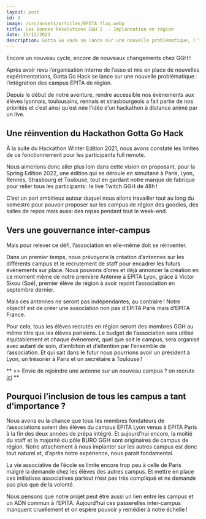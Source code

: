 ```yaml
---
layout: post
id: 3
image: /src/assets/articles/EPITA_flag.webp
title: Les Bonnes Résolutions GGH 2  - Implantation en région
date: 15/12/2021
description: Gotta Go Hack se lance sur une nouvelle problématique, l’intégration des campus EPITA en région. Depuis le début de notre aventure, rendre accessible nos évènements aux élèves lyonnais, toulousain
---
```


<hback>
<hcontent>

Encore un nouveau cycle, encore de nouveaux changements chez GGH !  

Après avoir revu l’organisation interne de l’asso et mis en place de nouvelles expérimentations, Gotta Go Hack se lance sur une nouvelle problématique : l’intégration des campus EPITA de région.  

Depuis le début de notre aventure, rendre accessible nos évènements aux élèves lyonnais, toulousains, rennais et strasbourgeois a fait partie de nos priorités et c’est ainsi qu’est née l’idée d’un hackathon à distance animé par un live.  


## Une réinvention du Hackathon Gotta Go Hack
À la suite du Hackathon Winter Edition 2021, nous avons constaté les limites de ce fonctionnement pour les participants full remote.  

Nous aimerions donc aller plus loin dans cette vision en proposant, pour la Spring Edition 2022, une édition qui se déroule en simultané à Paris, Lyon, Rennes, Strasbourg et Toulouse, tout en gardant notre marque de fabrique pour relier tous les participants : le live Twitch GGH de 48h ! 

C’est un pari ambitieux autour duquel nous allons travailler tout au long du semestre pour pouvoir proposer sur les campus de région des goodies, des salles de repos mais aussi des repas pendant tout le week-end.


## Vers une gouvernance inter-campus
Mais pour relever ce défi, l’association en elle-même doit se réinventer.  

Dans un premier temps, nous prévoyons la création d’antennes sur les différents campus et le recrutement de staff pour encadrer les futurs évènements sur place. Nous pouvons d’ores et déjà annoncer la création en ce moment même de notre première Antenne à EPITA Lyon, grâce à Victor Sixou (Spé), premier élève de région à avoir rejoint l’association en septembre dernier. 

Mais ces antennes ne seront pas indépendantes, au contraire ! Notre objectif est de créer une association non pas d’EPITA Paris mais d’EPITA France.  

Pour cela, tous les élèves recrutés en région seront des membres GGH au même titre que les élèves parisiens. Le budget de l’association sera utilisé équitablement et chaque évènement, quel que soit le campus, sera organisé avec autant de soin, d’ambition et d’attention par l’ensemble de l’association. Et qui sait dans le futur nous pourrions avoir un président à Lyon, un trésorier à Paris et un secrétaire à Toulouse ! 


** >> Envie de rejoindre une antenne sur un nouveau campus ? on recrute [ici](https://forms.office.com/r/FedcuQtKNt) **


## Pourquoi l’inclusion de tous les campus a tant d’importance ? 

Nous avons eu la chance que tous les membres fondateurs de l’associations soient des élèves du campus EPITA Lyon venus à EPITA Paris à la fin des deux années de prépa intégré. Et aujourd’hui encore, la moitié du staff et la majorité du pôle BURO GGH sont originaires de campus de région. Notre attachement à nous implanter sur les autres campus est donc tout naturel et, d’après notre expérience, nous parait fondamental. 

La vie associative de l’école se limite encore trop peu à celle de Paris malgré la demande chez les élèves des autres campus. Et mettre en place ces initiatives associatives partout n’est pas très compliqué et ne demande pas plus que de la volonté.  

Nous pensons que notre projet peut être aussi un lien entre les campus et un ADN commun à l’EPITA. Aujourd’hui ces passerelles inter-campus manquent cruellement et on espère pouvoir y remédier à notre échelle !  


</hcontent>
</hback>